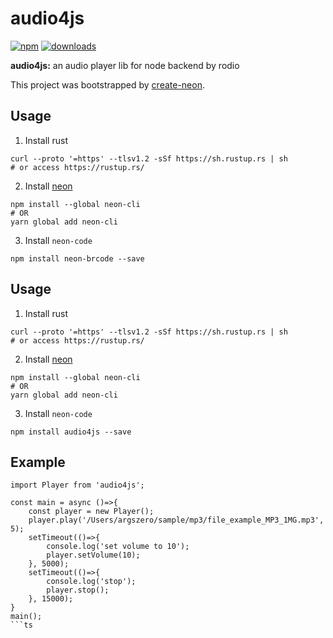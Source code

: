 
# audio4js

[![npm](https://img.shields.io/npm/v/audio4js.svg)](https://npmjs.org/package/audio4js) [![downloads](https://img.shields.io/npm/dm/audio4js.svg)](https://npmjs.org/package/audio4js)

**audio4js:** an audio player lib for node backend by rodio

This project was bootstrapped by [create-neon](https://www.npmjs.com/package/create-neon).

## Usage

1. Install rust
```
curl --proto '=https' --tlsv1.2 -sSf https://sh.rustup.rs | sh
# or access https://rustup.rs/
```

2. Install [neon](https://neon-bindings.com/)
```
npm install --global neon-cli
# OR
yarn global add neon-cli
```

3. Install `neon-code`
```
npm install neon-brcode --save
```

## Usage

1. Install rust
```
curl --proto '=https' --tlsv1.2 -sSf https://sh.rustup.rs | sh
# or access https://rustup.rs/
```

2. Install [neon](https://neon-bindings.com/)
```
npm install --global neon-cli
# OR
yarn global add neon-cli
```

3. Install `neon-code`
```
npm install audio4js --save
```

## Example

```
import Player from 'audio4js';

const main = async ()=>{
    const player = new Player();
    player.play('/Users/argszero/sample/mp3/file_example_MP3_1MG.mp3', 5);
    setTimeout(()=>{
        console.log('set volume to 10');
        player.setVolume(10);
    }, 5000);
    setTimeout(()=>{
        console.log('stop');
        player.stop();
    }, 15000);
}
main();
```ts